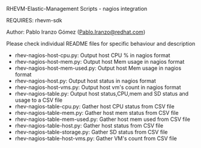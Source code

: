 RHEVM-Elastic-Management Scripts - nagios integration

REQUIRES: rhevm-sdk

Author: Pablo Iranzo Gómez (Pablo.Iranzo@redhat.com)

Please check individual README files for specific behaviour and description

- rhev-nagios-host-cpu.py: 	Output host CPU % in nagios format
- rhev-nagios-host-mem.py: 	Output host Mem usage in nagios format
- rhev-nagios-host-mem-used.py: 	Output host Mem usage in nagios format
- rhev-nagios-host.py:     	Output host status in nagios format
- rhev-nagios-host-vms.py:	Output host vm's count in nagios format
- rhev-nagios-table.py:    	Output host status,CPU,mem and SD status and usage to a CSV file
- rhev-nagios-table-cpu.py:    	Gather host CPU status from CSV file
- rhev-nagios-table-mem.py:    	Gather host mem status from CSV file
- rhev-nagios-table-mem-used.py: 	Gather host mem used from CSV file
- rhev-nagios-table-host.py:    	Gather host status from CSV file
- rhev-nagios-table-storage.py:	Gather SD  status from CSV file
- rhev-nagios-table-host-vms.py:  Gather VM's count from CSV file
